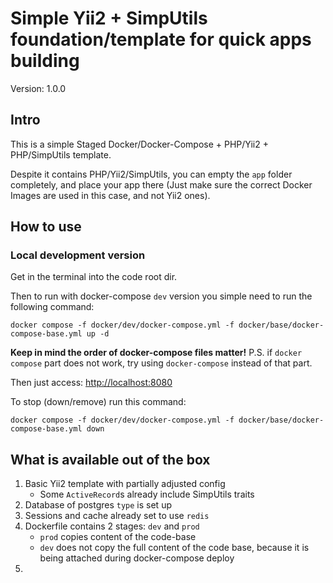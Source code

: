 # Simple Yii2 + SimpUtils foundation/template for quick apps building 

Version: 1.0.0

## Intro
This is a simple Staged Docker/Docker-Compose + PHP/Yii2 + PHP/SimpUtils template.

Despite it contains PHP/Yii2/SimpUtils, you can empty the `app` folder completely, and
place your app there (Just make sure the correct Docker Images are used in this case, and not
Yii2 ones).

## How to use

### Local development version

Get in the terminal into the code root dir.

Then to run with docker-compose `dev` version you simple need to run the following command:
```shell
docker compose -f docker/dev/docker-compose.yml -f docker/base/docker-compose-base.yml up -d
```
**Keep in mind the order of docker-compose files matter!**
P.S. if `docker compose` part does not work, try using `docker-compose` instead of that part.

Then just access: [http://localhost:8080](http://localhost:8080)

To stop (down/remove) run this command:
```shell
docker compose -f docker/dev/docker-compose.yml -f docker/base/docker-compose-base.yml down
```

## What is available out of the box

1. Basic Yii2 template with partially adjusted config
   * Some `ActiveRecord`s already include SimpUtils traits 
2. Database of postgres `type` is set up
3. Sessions and cache already set to use `redis`
4. Dockerfile contains 2 stages: `dev` and `prod`
   * `prod` copies content of the code-base
   * `dev` does not copy the full content of the code base, because it is being attached during docker-compose deploy
5. 

